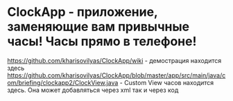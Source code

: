 # ClockApp - приложение, заменяющие вам привычные часы! Часы прямо в телефоне! 
https://github.com/kharisovilyas/ClockApp/wiki - демострация находится здесь
https://github.com/kharisovilyas/ClockApp/blob/master/app/src/main/java/com/briefing/clockapp2/ClockView.java - Custom View часов находится здесь. Она может добавляться через xml так и через код
